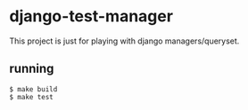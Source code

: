 # django-test-manager

This project is just for playing with django managers/queryset.

## running

    $ make build
    $ make test
